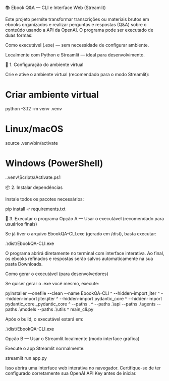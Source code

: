 📚 Ebook Q&A — CLI e Interface Web (Streamlit)

Este projeto permite transformar transcrições ou materiais brutos em ebooks organizados e realizar perguntas e respostas (Q&A) sobre o conteúdo usando a API da OpenAI.
O programa pode ser executado de duas formas:

Como executável (.exe) — sem necessidade de configurar ambiente.

Localmente com Python e Streamlit — ideal para desenvolvimento.

🧩 1. Configuração do ambiente virtual

Crie e ative o ambiente virtual (recomendado para o modo Streamlit):

# Criar ambiente virtual
python -3.12 -m venv .venv

# Linux/macOS
source .venv/bin/activate

# Windows (PowerShell)
.\.venv\Scripts\Activate.ps1

📦 2. Instalar dependências

Instale todos os pacotes necessários:

pip install -r requirements.txt

🚀 3. Executar o programa
Opção A — Usar o executável (recomendado para usuários finais)

Se já tiver o arquivo EbookQA-CLI.exe (gerado em /dist), basta executar:

.\dist\EbookQA-CLI.exe

O programa abrirá diretamente no terminal com interface interativa.
Ao final, os ebooks refinados e respostas serão salvos automaticamente na sua pasta Downloads.

Como gerar o executável (para desenvolvedores)

Se quiser gerar o .exe você mesmo, execute:

pyinstaller --onefile --clean --name EbookQA-CLI ^
  --hidden-import jiter ^
  --hidden-import jiter.jiter ^
  --hidden-import pydantic_core ^
  --hidden-import pydantic_core._pydantic_core ^
  --paths . ^
  --paths .\api --paths .\agents --paths .\models --paths .\utils ^
  main_cli.py

Após o build, o executável estará em:

.\dist\EbookQA-CLI.exe

Opção B — Usar o Streamlit localmente (modo interface gráfica)

Execute o app Streamlit normalmente:

streamlit run app.py

Isso abrirá uma interface web interativa no navegador.
Certifique-se de ter configurado corretamente sua OpenAI API Key antes de iniciar.
